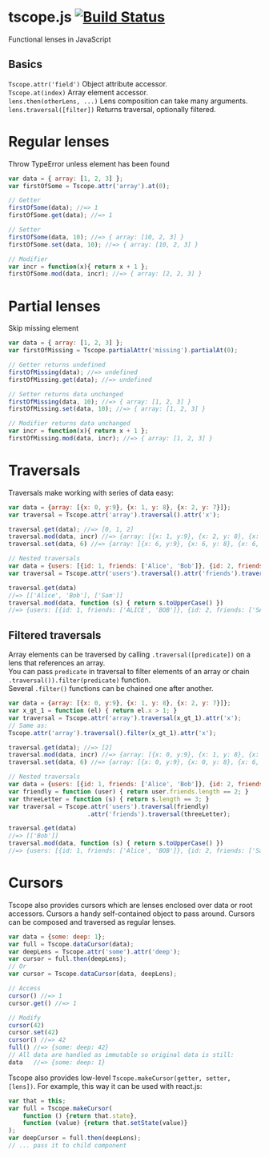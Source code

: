 tscope.js [![Build Status](https://travis-ci.org/nLight/tscope.js.svg?branch=master)](https://travis-ci.org/nLight/tscope.js)
==================

Functional lenses in JavaScript

## Basics

`Tscope.attr('field')` Object attribute accessor.<br>
`Tscope.at(index)` Array element accessor.<br>
`lens.then(otherLens, ...)` Lens composition can take many arguments.<br>
`lens.traversal([filter])` Returns traversal, optionally filtered.


# Regular lenses

Throw TypeError unless element has been found

```javascript
var data = { array: [1, 2, 3] };
var firstOfSome = Tscope.attr('array').at(0);

// Getter
firstOfSome(data); //=> 1
firstOfSome.get(data); //=> 1

// Setter
firstOfSome(data, 10); //=> { array: [10, 2, 3] }
firstOfSome.set(data, 10); //=> { array: [10, 2, 3] }

// Modifier
var incr = function(x){ return x + 1 };
firstOfSome.mod(data, incr); //=> { array: [2, 2, 3] }

```


# Partial lenses

Skip missing element

```javascript
var data = { array: [1, 2, 3] };
var firstOfMissing = Tscope.partialAttr('missing').partialAt(0);

// Getter returns undefined
firstOfMissing(data); //=> undefined
firstOfMissing.get(data); //=> undefined

// Setter returns data unchanged
firstOfMissing(data, 10); //=> { array: [1, 2, 3] }
firstOfMissing.set(data, 10); //=> { array: [1, 2, 3] }

// Modifier returns data unchanged
var incr = function(x){ return x + 1 };
firstOfMissing.mod(data, incr); //=> { array: [1, 2, 3] }

```


# Traversals

Traversals make working with series of data easy:

```javascript
var data = {array: [{x: 0, y:9}, {x: 1, y: 8}, {x: 2, y: 7}]};
var traversal = Tscope.attr('array').traversal().attr('x');

traversal.get(data); //=> [0, 1, 2]
traversal.mod(data, incr) //=> {array: [{x: 1, y:9}, {x: 2, y: 8}, {x: 3, y: 7}]}
traversal.set(data, 6) //=> {array: [{x: 6, y:9}, {x: 6, y: 8}, {x: 6, y: 7}]}

// Nested traversals
var data = {users: [{id: 1, friends: ['Alice', 'Bob']}, {id: 2, friends: ['Sam']}]};
var traversal = Tscope.attr('users').traversal().attr('friends').traversal()

traversal.get(data)
//=> [['Alice', 'Bob'], ['Sam']]
traversal.mod(data, function (s) { return s.toUpperCase() })
//=> {users: [{id: 1, friends: ['ALICE', 'BOB']}, {id: 2, friends: ['SAM']}]};
```

## Filtered traversals

Array elements can be traversed by calling `.traversal([predicate])` on a lens that references an array.<br>
You can pass `predicate` in traversal to filter elements of an array or chain `.traversal()).filter(predicate)` function.<br>
Several `.filter()` functions can be chained one after another.

```javascript
var data = {array: [{x: 0, y:9}, {x: 1, y: 8}, {x: 2, y: 7}]};
var x_gt_1 = function (el) { return el.x > 1; }
var traversal = Tscope.attr('array').traversal(x_gt_1).attr('x');
// Same as:
Tscope.attr('array').traversal().filter(x_gt_1).attr('x');

traversal.get(data); //=> [2]
traversal.mod(data, incr) //=> {array: [{x: 0, y:9}, {x: 1, y: 8}, {x: 3, y: 7}]}
traversal.set(data, 6) //=> {array: [{x: 0, y:9}, {x: 0, y: 8}, {x: 6, y: 7}]}

// Nested traversals
var data = {users: [{id: 1, friends: ['Alice', 'Bob']}, {id: 2, friends: ['Sam']}]};
var friendly = function (user) { return user.friends.length == 2; }
var threeLetter = function (s) { return s.length == 3; }
var traversal = Tscope.attr('users').traversal(friendly)
                      .attr('friends').traversal(threeLetter);

traversal.get(data)
//=> [['Bob']]
traversal.mod(data, function (s) { return s.toUpperCase() })
//=> {users: [{id: 1, friends: ['Alice', 'BOB']}, {id: 2, friends: ['Sam']}]};
```

# Cursors

Tscope also provides cursors which are lenses enclosed over data or root accessors. Cursors a handy self-contained object to pass around. Cursors can be composed and traversed as regular lenses.

```javascript
var data = {some: deep: 1};
var full = Tscope.dataCursor(data);
var deepLens = Tscope.attr('some').attr('deep');
var cursor = full.then(deepLens);
// Or
var cursor = Tscope.dataCursor(data, deepLens);

// Access
cursor() //=> 1
cursor.get() //=> 1

// Modify
cursor(42)
cursor.set(42)
cursor() //=> 42
full() //=> {some: deep: 42}
// All data are handled as immutable so original data is still:
data   //=> {some: deep: 1}
```

Tscope also provides low-level `Tscope.makeCursor(getter, setter, [lens])`. For example, this way it can be used with react.js:

```javascript
var that = this;
var full = Tscope.makeCursor(
    function () {return that.state},
    function (value) {return that.setState(value)}
);
var deepCursor = full.then(deepLens);
// ... pass it to child component
```

